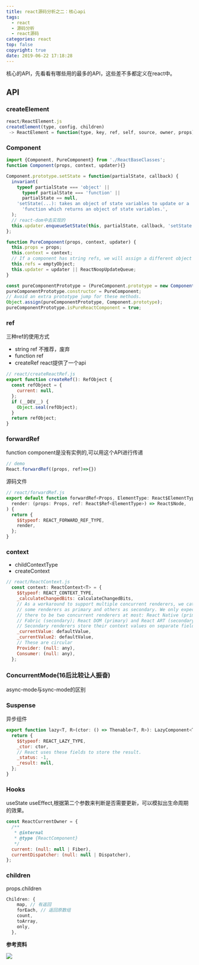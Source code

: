 ```yaml
---
title: react源码分析之二：核心api
tags:
  - react
  - 源码分析
  - react源码
categories: react
top: false
copyright: true
date: 2019-06-22 17:18:28
---
```

核心的API，先看看有哪些用的最多的API，这些差不多都定义在react中。
<!--more-->

## API
### createElement
```js
react/ReactElement.js
createElement(type, config, children)
 -> ReactElement = function(type, key, ref, self, source, owner, props){}
```

### Component
```js
import {Component, PureComponent} from './ReactBaseClasses';
function Component(props, context, updater){}

Component.prototype.setState = function(partialState, callback) {
  invariant(
    typeof partialState === 'object' ||
      typeof partialState === 'function' ||
      partialState == null,
    'setState(...): takes an object of state variables to update or a ' +
      'function which returns an object of state variables.',
  );
  // react-dom中去实现的
  this.updater.enqueueSetState(this, partialState, callback, 'setState');
};

function PureComponent(props, context, updater) {
  this.props = props;
  this.context = context;
  // If a component has string refs, we will assign a different object later.
  this.refs = emptyObject;
  this.updater = updater || ReactNoopUpdateQueue;
}

const pureComponentPrototype = (PureComponent.prototype = new ComponentDummy());
pureComponentPrototype.constructor = PureComponent;
// Avoid an extra prototype jump for these methods.
Object.assign(pureComponentPrototype, Component.prototype);
pureComponentPrototype.isPureReactComponent = true;
```

### ref
三种ref的使用方式
* string ref 不推荐，废弃
* function ref 
* createRef react提供了一个api


```js
// react/createReactRef.js
export function createRef(): RefObject {
  const refObject = {
    current: null,
  };
  if (__DEV__) {
    Object.seal(refObject);
  }
  return refObject;
}
```

### forwardRef
function component是没有实例的,可以用这个API进行传递
```js
// demo
React.forwardRef((props, ref)=>{})
```
源码文件
```js
// react/forwardRef.js
export default function forwardRef<Props, ElementType: React$ElementType>(
  render: (props: Props, ref: React$Ref<ElementType>) => React$Node,
) {
  return {
    $$typeof: REACT_FORWARD_REF_TYPE,
    render,
  };
}
```

### context
* childContextType
* createContext

```js
// react/ReactContext.js
  const context: ReactContext<T> = {
    $$typeof: REACT_CONTEXT_TYPE,
    _calculateChangedBits: calculateChangedBits,
    // As a workaround to support multiple concurrent renderers, we categorize
    // some renderers as primary and others as secondary. We only expect
    // there to be two concurrent renderers at most: React Native (primary) and
    // Fabric (secondary); React DOM (primary) and React ART (secondary).
    // Secondary renderers store their context values on separate fields.
    _currentValue: defaultValue,
    _currentValue2: defaultValue,
    // These are circular
    Provider: (null: any),
    Consumer: (null: any),
  };
```

### ConcurrentMode(16后比较让人振奋)
async-mode与sync-mode的区别

### Suspense
异步组件
```js
export function lazy<T, R>(ctor: () => Thenable<T, R>): LazyComponent<T> {
  return {
    $$typeof: REACT_LAZY_TYPE,
    _ctor: ctor,
    // React uses these fields to store the result.
    _status: -1,
    _result: null,
  };
}
```

### Hooks
useState
useEffect,根据第二个参数来判断是否需要更新，可以模拟出生命周期的效果。
```js
const ReactCurrentOwner = {
  /**
   * @internal
   * @type {ReactComponent}
   */
  current: (null: null | Fiber),
  currentDispatcher: (null: null | Dispatcher),
};
```

### children
props.children
```js
Children: {
    map, // 有返回
    forEach, // 返回原数组
    count,
    toArray,
    only,
  },
```

**参考资料**
[]()

![](http://static.zhyjor.com/wexin.png)